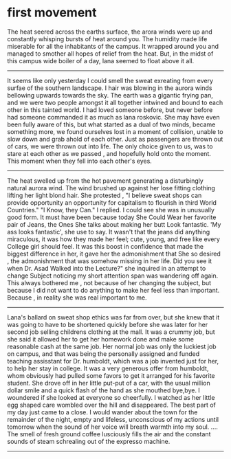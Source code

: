 # first movement

The heat seered across the earths surface, the arora winds were up and constantly whisping bursts of heat around you. The humidity made life miserable for all the inhabitants of the campus. It wrapped around you and managed to smother all hopes of relief from the heat. But, in the midst of this campus wide boiler of a day, lana seemed to float above it all. 

----

It seems like only yesterday I could smell the sweat exreating from every surfae of the southern landscape. I hair was blowing in the aurora winds bellowing upwards towards the sky. The earth was a gigantic frying pan, and we were two people amongst it all together intwined and bound to each other in this tainted world. I had loved someone before, but never before had someone commanded it as much as lana roskovic.
She may have even been fully aware of this, but what started as a dual of two minds, became something more, we found ourselves lost in a moment of collision,  unable to slow down and grab ahold of each other. Just as passengers are thrown out of cars,  we were thrown out into life.  The only choice given to us, was to stare at each other as we passed , and hopefully hold onto the moment. This moment when they fell into each other's eyes.

----
The heat swelled up from the hot pavement generating a disturbingly natural aurora wind. The wind brushed up against her lose fitting clothing lifting her light blond hair.
She protested , "I believe sweat shops can provide opportunity an opportunity for capitalism to flourish in third World Countries."
"I Know, they Can." I replied.
I could see she was in unusually good form. It must have been because today She Could Wear her favorite pair of Jeans, the Ones She talks about making her butt Look fantastic. 'My ass looks fantastic', she use to say. It wasn't that the jeans did anything miraculous, it was how they made her feel; cute, young, and free like every College girl should feel. It was this boost in confidence that made the biggest difference in her, it gave her the admonishment that She so desired , the admonishment that was somehow missing in her life.
Did you see it when Dr. Asad Walked into the Lecture?" she inquired in an attempt to change Subject noticing my short attention span was wandering off again. This always bothered me , not because of her changing the subject, but because I did not want to do anything to make her feel less than important. Because , in reality she was real important to me.

----
Lana's ballard on sweat shop ethics was far from over, but she knew that it was going to have to be shortened quickly before she was later for her second job selling childrens clothing at the mall. It was a crummy job, but she said it allowed her to get her homework done and make some reasonable cash at the same job. Her normal job was only the luckiest job on campus, and that was being the personally assigned and funded teaching assisstant for Dr. humboldt, which was a job invented just for her, to help her stay in college. It was a very generous offer from humboldt, whom obviously had pulled some favors to get it arranged for his favorite student.
She drove off in her little put-put of a car, with the usual million dollar smile and a quick flash of the hand as she mouthed bye,bye. I woundered if she looked at everyone so cheerfully. I watched as her little egg shaped care wombled over the hill and disappeared. The best part of my day just came to a close. I would wander about the town for the remainder of the night, empty and lifeless, unconscious of my actions until tomorrow when the sound of her voice will breath warmth into my soul.
....
The smell of fresh ground coffee lusciously fills the air and the constant sounds of steam schrealing out of the expresso machine.

----

